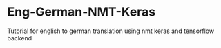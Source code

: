 # Eng-German-NMT-Keras
Tutorial for english to german translation using nmt keras and tensorflow backend
